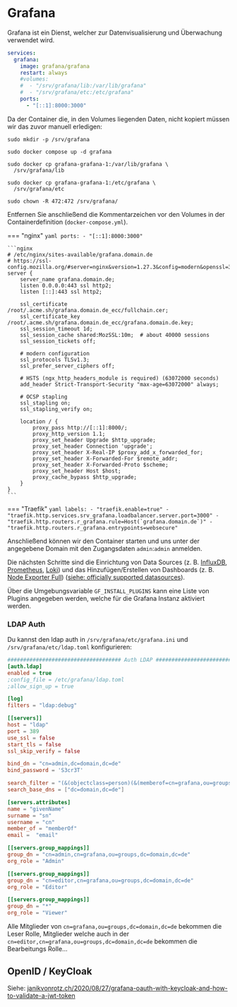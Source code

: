 # Grafana

Grafana ist ein Dienst, welcher zur Datenvisualisierung und Überwachung verwendet wird.

```yaml
services:
  grafana:
    image: grafana/grafana
    restart: always
    #volumes:
    #  - "/srv/grafana/lib:/var/lib/grafana"
    #  - "/srv/grafana/etc:/etc/grafana"
    ports:
      - "[::1]:8000:3000"
```

Da der Container die, in den Volumes liegenden Daten, nicht kopiert müssen wir das zuvor manuell erledigen:

```shell
sudo mkdir -p /srv/grafana

sudo docker compose up -d grafana

sudo docker cp grafana-grafana-1:/var/lib/grafana \
  /srv/grafana/lib

sudo docker cp grafana-grafana-1:/etc/grafana \
  /srv/grafana/etc

sudo chown -R 472:472 /srv/grafana/
```

Entfernen Sie anschließend die Kommentarzeichen vor den Volumes in der Containerdefinition (`docker-compose.yml`).

=== "nginx"
    ```yaml
        ports:
          - "[::1]:8000:3000"
    ```

    ```nginx
    # /etc/nginx/sites-available/grafana.domain.de
    # https://ssl-config.mozilla.org/#server=nginx&version=1.27.3&config=modern&openssl=3.4.0&ocsp=false&guideline=5.7
    server {
        server_name grafana.domain.de;
        listen 0.0.0.0:443 ssl http2;
        listen [::]:443 ssl http2;

        ssl_certificate /root/.acme.sh/grafana.domain.de_ecc/fullchain.cer;
        ssl_certificate_key /root/.acme.sh/grafana.domain.de_ecc/grafana.domain.de.key;
        ssl_session_timeout 1d;
        ssl_session_cache shared:MozSSL:10m;  # about 40000 sessions
        ssl_session_tickets off;

        # modern configuration
        ssl_protocols TLSv1.3;
        ssl_prefer_server_ciphers off;

        # HSTS (ngx_http_headers_module is required) (63072000 seconds)
        add_header Strict-Transport-Security "max-age=63072000" always;

        # OCSP stapling
        ssl_stapling on;
        ssl_stapling_verify on;

        location / {
            proxy_pass http://[::1]:8000/;
            proxy_http_version 1.1;
            proxy_set_header Upgrade $http_upgrade;
            proxy_set_header Connection 'upgrade';
            proxy_set_header X-Real-IP $proxy_add_x_forwarded_for;
            proxy_set_header X-Forwarded-For $remote_addr;
            proxy_set_header X-Forwarded-Proto $scheme;
            proxy_set_header Host $host;
            proxy_cache_bypass $http_upgrade;
        }
    }
    ```

=== "Traefik"
    ```yaml
        labels:
          - "traefik.enable=true"
          - "traefik.http.services.srv_grafana.loadbalancer.server.port=3000"
          - "traefik.http.routers.r_grafana.rule=Host(`grafana.domain.de`)"
          - "traefik.http.routers.r_grafana.entrypoints=websecure"
    ```


Anschließend können wir den Container starten und uns unter der
angegebene Domain mit den Zugangsdaten `admin`:`admin` anmelden.

Die nächsten Schritte sind die Einrichtung von Data Sources (z. B.
[InfluxDB](https://adminguide.pages.dev/services/influxdb/),
[Prometheus](https://adminguide.pages.dev/services/prometheus/),
[Loki](https://grafana.com/oss/loki/)) und das Hinzufügen/Erstellen von
Dashboards (z. B. [Node Exporter Full](https://grafana.com/grafana/dashboards/1860-node-exporter-full/))
([siehe: officially supported datasources](https://grafana.com/docs/grafana/latest/datasources/#supported-data-sources)).

Über die Umgebungsvariable `GF_INSTALL_PLUGINS` kann eine Liste von
Plugins angegeben werden, welche für die Grafana Instanz aktiviert werden.

### LDAP Auth
Du kannst den ldap auth in `/srv/grafana/etc/grafana.ini` und `/srv/grafana/etc/ldap.toml` konfigurieren:
```ini
#################################### Auth LDAP ##########################
[auth.ldap]
enabled = true
;config_file = /etc/grafana/ldap.toml
;allow_sign_up = true
```

```toml
[log]
filters = "ldap:debug"

[[servers]]
host = "ldap"
port = 389
use_ssl = false
start_tls = false
ssl_skip_verify = false

bind_dn = "cn=admin,dc=domain,dc=de"
bind_password = 'S3cr3T'

search_filter = "(&(objectclass=person)(&(memberof=cn=grafana,ou=groups,dc=domain,dc=de))(uid=%s))"
search_base_dns = ["dc=domain,dc=de"]

[servers.attributes]
name = "givenName"
surname = "sn"
username = "cn"
member_of = "memberOf"
email =  "email"

[[servers.group_mappings]]
group_dn = "cn=admin,cn=grafana,ou=groups,dc=domain,dc=de"
org_role = "Admin"

[[servers.group_mappings]]
group_dn = "cn=editor,cn=grafana,ou=groups,dc=domain,dc=de"
org_role = "Editor"

[[servers.group_mappings]]
group_dn = "*"
org_role = "Viewer"
```

Alle Mitglieder von `cn=grafana,ou=groups,dc=domain,dc=de` bekommen die Leser Rolle, Mitglieder welche auch in der `cn=editor,cn=grafana,ou=groups,dc=domain,dc=de` bekommen die Bearbeitungs Rolle...

## OpenID / KeyCloak
Siehe: [janikvonrotz.ch/2020/08/27/grafana-oauth-with-keycloak-and-how-to-validate-a-jwt-token](https://janikvonrotz.ch/2020/08/27/grafana-oauth-with-keycloak-and-how-to-validate-a-jwt-token/)
